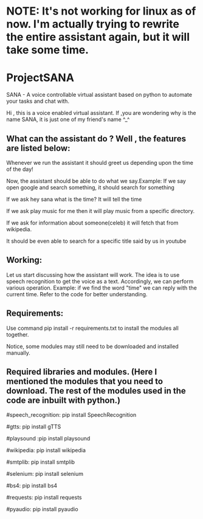 # NOTE: It's not working for linux as of now. I'm actually trying to rewrite the entire assistant again, but it will take some time.


# ProjectSANA
 SANA - A voice controllable virtual assistant based on python to automate your tasks and chat with.

Hi  , this is a  voice enabled virtual assistant.
If ,you are wondering why is the name SANA, it is just one of my friend's name ^_^ 

## What can the assistant do ? Well , the features are listed below:

Whenever we run the assistant it should greet us depending upon the time of the day!

Now, the assistant should be able to do what we say.Example: If we say open google and search something, it should search for something

If we ask hey sana what is the time? It will tell the time

If we ask play music for me then it will play music from a specific directory.

If we ask for information about someone(celeb) it will fetch that from wikipedia.

It should be even able to search for a specific title said by us in youtube


## Working:

Let us start discussing how the assistant will work. The idea is to use speech recognition to get the voice as a text.
Accordingly, we can perform various operation. Example: if we find the word "time" we can reply with the current time.
Refer to the code for better understanding.







## Requirements:

Use command pip install -r requirements.txt to install the modules all together.

Notice, some modules may still need to be downloaded and installed manually.


## Required libraries and modules. (Here I mentioned the modules that you need to download. The rest of the modules used in the code are inbuilt with python.)

#speech_recognition: pip install SpeechRecognition

#gtts: pip install gTTS

#playsound :pip install playsound

#wikipedia: pip install wikipedia

#smtplib: pip install smtplib

#selenium: pip install selenium

#bs4: pip install bs4

#requests: pip install requests

#pyaudio: pip install pyaudio


